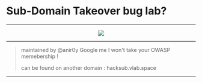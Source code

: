 # Sub-Domain Takeover bug lab? 


---

<center>
<img src= "https://media3.giphy.com/media/jnQYWZ0T4mkhCmkzcn/giphy.gif?cid=ecf05e4706rou21oxkklfj22z1abstkugy9ht0zio21n4gxs&rid=giphy.gif">

</center>

---

> maintained by @anir0y
> Google me I won't take your OWASP memebership !
>
> can be found on another domain : hacksub.vlab.space
---





